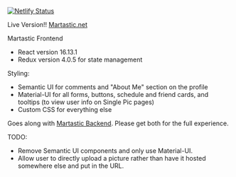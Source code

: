 [![Netlify Status](https://api.netlify.com/api/v1/badges/cd063d89-1886-42b5-a748-fa6b0a806f5a/deploy-status)](https://app.netlify.com/sites/martastic/deploys)

Live Version!! [Martastic.net](https://www.martastic.net/)

Martastic Frontend

* React version 16.13.1
* Redux version 4.0.5 for state management

Styling:
* Semantic UI for comments and "About Me" section on the profile
* Material-UI for all forms, buttons, schedule and friend cards, and tooltips (to view user info on Single Pic pages)
* Custom CSS for everything else

Goes along with [Martastic Backend](https://github.com/dekadekadeka/martastic-backend). Please get both for the full experience.

TODO:
* Remove Semantic UI components and only use Material-UI.
* Allow user to directly upload a picture rather than have it hosted somewhere else and put in the URL.
